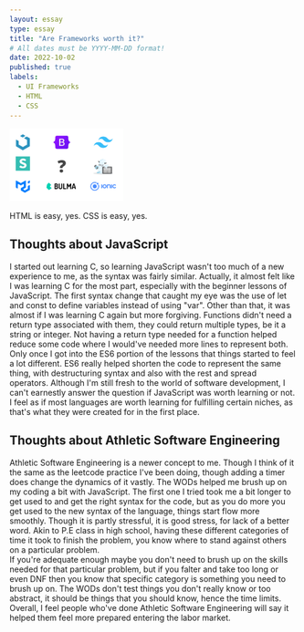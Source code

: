 ```yaml
---
layout: essay
type: essay
title: "Are Frameworks worth it?"
# All dates must be YYYY-MM-DD format!
date: 2022-10-02
published: true
labels:
  - UI Frameworks
  - HTML
  - CSS
---
```

<img width="200px" class="rounded float-start pe-4" src="../img/frameworks/frameworks.png">

HTML is easy, yes.  CSS is easy, yes.  


## Thoughts about JavaScript

  I started out learning C, so learning JavaScript wasn't too much of a new experience to me, as the syntax was fairly similar.  Actually, it almost felt like I was learning C for the most part, especially with the beginner lessons of JavaScript.  The first syntax change that caught my eye was the use of let and const to define variables instead of using "var".  Other than that, it was almost if I was learning C again but more forgiving.  Functions didn't need a return type associated with them, they could return multiple types, be it a string or integer.  Not having a return type needed for a function helped reduce some code where I would've needed more lines to represent both. 
  Only once I got into the ES6 portion of the lessons that things started to feel a lot different.  ES6 really helped shorten the code to represent the same thing, with destructuring syntax and also with the rest and spread operators.  Although I'm still fresh to the world of software development, I can't earnestly answer the question if JavaScript was worth learning or not.  I feel as if most languages are worth learning for fulfilling certain niches, as that's what they were created for in the first place.

## Thoughts about Athletic Software Engineering

  Athletic Software Engineering is a newer concept to me.  Though I think of it the same as the leetcode practice I've been doing, though adding a timer does change the dynamics of it vastly.  The WODs helped me brush up on my coding a bit with JavaScript.  The first one I tried took me a bit longer to get used to and get the right syntax for the code, but as you do more you get used to the new syntax of the language, things start flow more smoothly.  Though it is partly stressful, it is good stress, for lack of a better word. Akin to P.E class in high school, having these different categories of time it took to finish the problem, you know where to stand against others on a particular problem.  
  If you're adequate enough maybe you don't need to brush up on the skills needed for that particular problem, but if you falter and take too long or even DNF then you know that specific category is something you need to brush up on.  The WODs don't test things you don't really know or too abstract, it should be things that you should know, hence the time limits. Overall, I feel people who've done Athletic Software Engineering will say it helped them feel more prepared entering the labor market.
